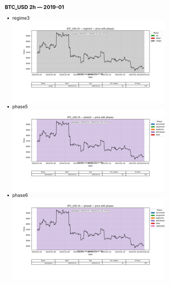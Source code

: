 ### BTC_USD 2h — 2019-01

- regime3
![BTC_USD_2h_regime3_2019-01_phase_price.png](outputs/fourier/phase_monthly/BTC_USD/2h/2019/2019-01/BTC_USD_2h_regime3_2019-01_phase_price.png)
- phase5
![BTC_USD_2h_phase5_2019-01_phase_price.png](outputs/fourier/phase_monthly/BTC_USD/2h/2019/2019-01/BTC_USD_2h_phase5_2019-01_phase_price.png)
- phase6
![BTC_USD_2h_phase6_2019-01_phase_price.png](outputs/fourier/phase_monthly/BTC_USD/2h/2019/2019-01/BTC_USD_2h_phase6_2019-01_phase_price.png)